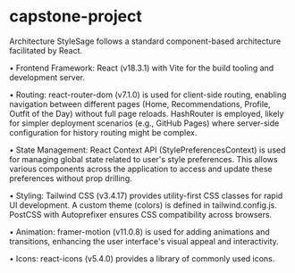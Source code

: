 # capstone-project
Architecture
StyleSage follows a standard component-based architecture facilitated by React.

• Frontend Framework: React (v18.3.1) with Vite for the build tooling and development server.

• Routing: react-router-dom (v7.1.0) is used for client-side routing, enabling navigation between different pages (Home, Recommendations, Profile, Outfit of the Day) without full page reloads. HashRouter is employed, likely for simpler deployment scenarios (e.g., GitHub Pages) where server-side configuration for history routing might be complex.

• State Management: React Context API (StylePreferencesContext) is used for managing global state related to user's style preferences. This allows various components across the application to access and update these preferences without prop drilling.

• Styling: Tailwind CSS (v3.4.17) provides utility-first CSS classes for rapid UI development. A custom theme (colors) is defined in tailwind.config.js. PostCSS with Autoprefixer ensures CSS compatibility across browsers.

• Animation: framer-motion (v11.0.8) is used for adding animations and transitions, enhancing the user interface's visual appeal and interactivity.

• Icons: react-icons (v5.4.0) provides a library of commonly used icons.
